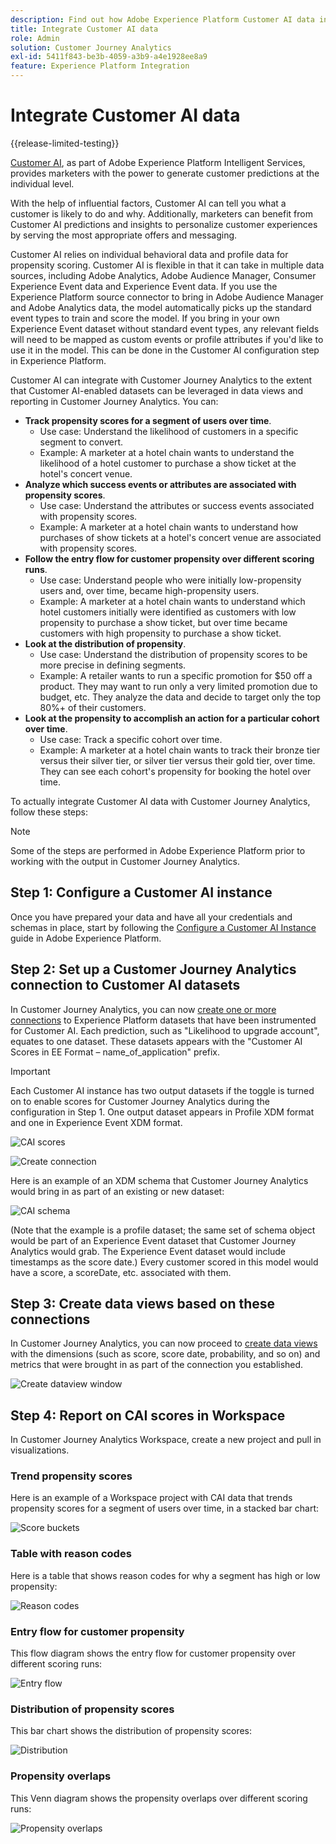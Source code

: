 ```yaml
---
description: Find out how Adobe Experience Platform Customer AI data integrates with Workspace in Customer Journey Analytics.
title: Integrate Customer AI data
role: Admin
solution: Customer Journey Analytics
exl-id: 5411f843-be3b-4059-a3b9-a4e1928ee8a9
feature: Experience Platform Integration
---
```

# Integrate Customer AI data

{{release-limited-testing}}

[Customer AI](https://experienceleague.adobe.com/docs/experience-platform/intelligent-services/customer-ai/overview.html), as part of Adobe Experience Platform Intelligent Services, provides marketers with the power to generate customer predictions at the individual level.

With the help of influential factors, Customer AI can tell you what a customer is likely to do and why. Additionally, marketers can benefit from Customer AI predictions and insights to personalize customer experiences by serving the most appropriate offers and messaging.

Customer AI relies on individual behavioral data and profile data for propensity scoring. Customer AI is flexible in that it can take in multiple data sources, including Adobe Analytics, Adobe Audience Manager, Consumer Experience Event data and Experience Event data. If you use the Experience Platform source connector to bring in Adobe Audience Manager and Adobe Analytics data, the model automatically picks up the standard event types to train and score the model. If you bring in your own Experience Event dataset without standard event types, any relevant fields will need to be mapped as custom events or profile attributes if you'd like to use it in the model. This can be done in the Customer AI configuration step in Experience Platform.

Customer AI can integrate with Customer Journey Analytics  to the extent that Customer AI-enabled datasets can be leveraged in data views and reporting in Customer Journey Analytics. You can:

* **Track propensity scores for a segment of users over time**.  
  * Use case: Understand the likelihood of customers in a specific segment to convert.  
  * Example: A marketer at a hotel chain wants to understand the likelihood of a hotel customer to purchase a show ticket at the hotel's concert venue. 
* **Analyze which success events or attributes are associated with propensity scores**.  
  * Use case: Understand the attributes or success events associated with propensity scores.  
  * Example: A marketer at a hotel chain wants to understand how purchases of show tickets at a hotel's concert venue are associated with propensity scores.
* **Follow the entry flow for customer propensity over different scoring runs**.  
  * Use case: Understand people who were initially low-propensity users and, over time, became high-propensity users.
  * Example: A marketer at a hotel chain wants to understand which hotel customers initially were identified as customers with low propensity to purchase a show ticket, but over time became customers with high propensity to purchase a show ticket.
* **Look at the distribution of propensity**. 
  * Use case: Understand the distribution of propensity scores to be more precise in defining segments. 
  * Example: A retailer wants to run a specific promotion for $50 off a product. They may want to run only a very limited promotion due to budget, etc. They analyze the data and decide to target only the top 80%+ of their customers.
* **Look at the propensity to accomplish an action for a particular cohort over time**. 
  * Use case: Track a specific cohort over time. 
  * Example:  A marketer at a hotel chain wants to track their bronze tier versus their silver tier, or silver tier versus their gold tier, over time. They can see each cohort's propensity for booking the hotel over time.

To actually integrate Customer AI data with Customer Journey Analytics, follow these steps:

>[!NOTE]
>
>Some of the steps are performed in Adobe Experience Platform prior to working with the output in Customer Journey Analytics.


## Step 1: Configure a Customer AI instance

Once you have prepared your data and have all your credentials and schemas in place, start by following the [Configure a Customer AI Instance](https://experienceleague.adobe.com/docs/experience-platform/intelligent-services/customer-ai/user-guide/configure.html) guide in Adobe Experience Platform. 

## Step 2: Set up a Customer Journey Analytics connection to Customer AI datasets

In Customer Journey Analytics, you can now [create one or more connections](/help/connections/create-connection.md) to Experience Platform datasets that have been instrumented for Customer AI. Each prediction, such as "Likelihood to upgrade account", equates to one dataset. These datasets appears with the "Customer AI Scores in EE Format – name_of_application" prefix.

>[!IMPORTANT]
>
>Each Customer AI instance has two output datasets if the toggle is turned on to enable scores for Customer Journey Analytics during the configuration in Step 1. One output dataset appears in Profile XDM format and one in Experience Event XDM format.

![CAI scores](assets/cai-scores.png)

![Create connection](assets/create-conn.png)

Here is an example of an XDM schema that Customer Journey Analytics would bring in as part of an existing or new dataset:

![CAI schema](assets/cai-schema.png)

(Note that the example is a profile dataset; the same set of schema object would be part of an Experience Event dataset that Customer Journey Analytics would grab. The Experience Event dataset would include timestamps as the score date.) Every customer scored in this model would have a score, a scoreDate, etc. associated with them.

## Step 3: Create data views based on these connections

In Customer Journey Analytics, you can now proceed to [create data views](/help/data-views/create-dataview.md) with the dimensions (such as score, score date, probability, and so on) and metrics that were brought in as part of the connection you established. 

![Create dataview window](assets/create-dataview.png)

## Step 4: Report on CAI scores in Workspace

In Customer Journey Analytics Workspace, create a new project and pull in visualizations. 

### Trend propensity scores

Here is an example of a Workspace project with CAI data that trends propensity scores for a segment of users over time, in ​a stacked bar chart:

![Score buckets](assets/workspace-scores.png)

### Table with reason codes

Here is a table that shows reason codes for why a segment has high or low propensity​:

![Reason codes](assets/reason-codes.png)

### Entry flow for customer propensity

This flow diagram shows the entry flow for customer propensity over different scoring runs​:

![Entry flow](assets/flow.png)

### Distribution of propensity scores

This bar chart shows the distribution of propensity scores​:

![Distribution](assets/distribution.png)

### Propensity overlaps

This Venn diagram shows the propensity overlaps over different scoring runs:

![Propensity overlaps](assets/venn.png)
